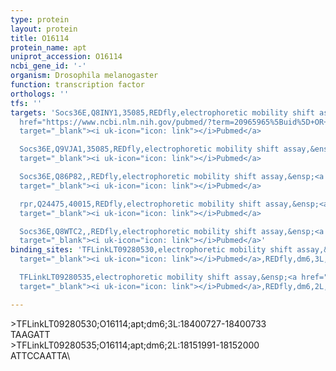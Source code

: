 ```yaml
---
type: protein
layout: protein
title: O16114
protein_name: apt
uniprot_accession: O16114
ncbi_gene_id: '-'
organism: Drosophila melanogaster
function: transcription factor
orthologs: ''
tfs: ''
targets: 'Socs36E,Q8INY1,35085,REDfly,electrophoretic mobility shift assay,&ensp;<a
  href="https://www.ncbi.nlm.nih.gov/pubmed/?term=20965965%5Buid%5D+OR+23583584%5Buid%5D"
  target="_blank"><i uk-icon="icon: link"></i>Pubmed</a>

  Socs36E,Q9VJA1,35085,REDfly,electrophoretic mobility shift assay,&ensp;<a href="https://www.ncbi.nlm.nih.gov/pubmed/?term=20965965%5Buid%5D+OR+23583584%5Buid%5D"
  target="_blank"><i uk-icon="icon: link"></i>Pubmed</a>

  Socs36E,Q86P82,,REDfly,electrophoretic mobility shift assay,&ensp;<a href="https://www.ncbi.nlm.nih.gov/pubmed/?term=20965965%5Buid%5D+OR+23583584%5Buid%5D"
  target="_blank"><i uk-icon="icon: link"></i>Pubmed</a>

  rpr,Q24475,40015,REDfly,electrophoretic mobility shift assay,&ensp;<a href="https://www.ncbi.nlm.nih.gov/pubmed/?term=19282966%5Buid%5D+OR+20965965%5Buid%5D"
  target="_blank"><i uk-icon="icon: link"></i>Pubmed</a>

  Socs36E,Q8WTC2,,REDfly,electrophoretic mobility shift assay,&ensp;<a href="https://www.ncbi.nlm.nih.gov/pubmed/?term=20965965%5Buid%5D+OR+23583584%5Buid%5D"
  target="_blank"><i uk-icon="icon: link"></i>Pubmed</a>'
binding_sites: 'TFLinkLT09280530,electrophoretic mobility shift assay,&ensp;<a href="https://www.ncbi.nlm.nih.gov/pubmed/?term=19282966;20965965%5Buid%5D"
  target="_blank"><i uk-icon="icon: link"></i>Pubmed</a>,REDfly,dm6,3L,18400727,18400733,NA

  TFLinkLT09280535,electrophoretic mobility shift assay,&ensp;<a href="https://www.ncbi.nlm.nih.gov/pubmed/?term=23583584;20965965%5Buid%5D"
  target="_blank"><i uk-icon="icon: link"></i>Pubmed</a>,REDfly,dm6,2L,18151991,18152000,NA'

---
```

\>TFLinkLT09280530;O16114;apt;dm6;3L:18400727-18400733\TAAGATT\\>TFLinkLT09280535;O16114;apt;dm6;2L:18151991-18152000\ATTCCAATTA\